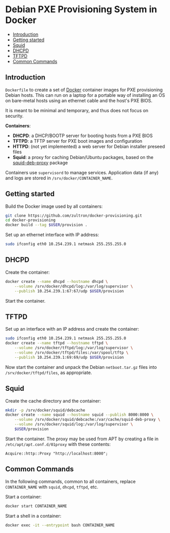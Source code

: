 # Debian PXE Provisioning System in Docker

- [Introduction](#introduction)
- [Getting started](#getting-started)
- [Squid](#squid)
- [DHCPD](#dhcpd)
- [TFTPD](#tftpd)
- [Common Commands](#common-commands)

## Introduction

`Dockerfile` to create a set of [Docker][docker] container images for
PXE provisioning Debian hosts.  This can run on a laptop for a
portable way of installing an OS on bare-metal hosts using an ethernet
cable and the host's PXE BIOS.

It is meant to be minimal and temporary, and thus does not focus on
security.

**Containers**:

- **DHCPD**:  a DHCP/BOOTP server for booting hosts from a PXE BIOS
- **TFTPD**:  a TFTP server for PXE boot images and configuration
- **HTTPD**:  (not yet implemented) a web server for Debian installer
  preseed files
- **Squid**:  a proxy for caching Debian/Ubuntu packages, based on the
  [squid-deb-proxy][sdb] package

Containers use `supervisord` to manage services.  Application data (if
any) and logs are stored in `/srv/docker/CONTAINER_NAME`.

[docker]: https://www.docker.com/
[sdb]: https://packages.debian.org/jessie/squid-deb-proxy

## Getting started

Build the Docker image used by all containers:

```bash
git clone https://github.com/zultron/docker-provisioning.git
cd docker-provisioning
docker build --tag $USER/provision .
```

Set up an ethernet interface with IP address:

```bash
sudo ifconfig eth0 10.254.239.1 netmask 255.255.255.0
```

## DHCPD

Create the container:

```bash
docker create --name dhcpd --hostname dhcpd \
	--volume /srv/docker/dhcpd/log:/var/log/supervisor \
	--publish 10.254.239.1:67:67/udp $USER/provision
```

Start the container.

## TFTPD

Set up an interface with an IP address and create the container:

```bash
sudo ifconfig eth0 10.254.239.1 netmask 255.255.255.0
docker create --name tftpd --hostname tftpd \
	--volume /srv/docker/tftpd/log:/var/log/supervisor \
	--volume /srv/docker/tftpd/files:/var/spool/tftp \
	--publish 10.254.239.1:69:69/udp $USER/provision
```

Now start the container and unpack the Debian `netboot.tar.gz` files
into `/srv/docker/tftpd/files`, as appropriate.

## Squid

Create the cache directory and the container:

```bash
mkdir -p /srv/docker/squid/debcache
docker create --name squid --hostname squid --publish 8000:8000 \
	--volume /srv/docker/squid/debcache:/var/cache/squid-deb-proxy \
	--volume /srv/docker/squid/log:/var/log/supervisor \
	$USER/provision
```

Start the container.  The proxy may be used from APT by creating a
file in `/etc/apt/apt.conf.d/01proxy` with these contents:

```
Acquire::http::Proxy "http://localhost:8000";
```

## Common Commands

In the following commands, common to all containers, replace
`CONTAINER_NAME` with `squid`, `dhcpd`, `tftpd`, etc.

Start a container:

```bash
docker start CONTAINER_NAME
```

Start a shell in a container:

```bash
docker exec -it --entrypoint bash CONTAINER_NAME
```
